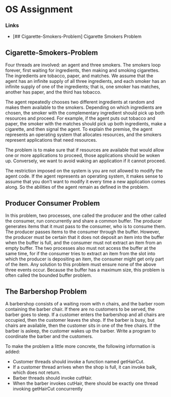# OS Assignment

### Links
- [## Cigarette-Smokers-Problem] Cigarette Smokers Problem

## Cigarette-Smokers-Problem

Four threads are involved: an agent and three smokers. The smokers loop forever, first waiting for
ingredients, then making and smoking cigarettes. The ingredients are tobacco, paper, and matches.
We assume that the agent has an infinite supply of all three ingredients, and each smoker has an
infinite supply of one of the ingredients; that is, one smoker has matches, another has paper, and
the third has tobacco.

The agent repeatedly chooses two different ingredients at random and makes them available to the
smokers. Depending on which ingredients are chosen, the smoker with the complementary
ingredient should pick up both resources and proceed. For example, if the agent puts out tobacco
and paper, the smoker with the matches should pick up both ingredients, make a cigarette, and then
signal the agent. To explain the premise, the agent represents an operating system that allocates
resources, and the smokers represent applications that need resources.

The problem is to make sure that if resources are available that would allow one or more
applications to proceed, those applications should be woken up. Conversely, we want to avoid
waking an application if it cannot proceed.

The restriction imposed on the system is you are not allowed to modify the agent code. If the agent
represents an operating system, it makes sense to assume that you don’t want to modify it every
time a new application comes along. So the abilities of the agent remain as defined in the problem.

## Producer Consumer Problem

In this problem, two processes, one called the producer and the other called the consumer, run concurrently and
share a common buffer. The producer generates items that it must pass to the consumer, who is to consume them.
The producer passes items to the consumer through the buffer. However, the producer must be certain that it does
not deposit an item into the buffer when the buffer is full, and the consumer must not extract an item from an empty
buffer. The two processes also must not access the buffer at the same time, for if the consumer tries to extract an
item from the slot into which the producer is depositing an item, the consumer might get only part of the item. Any
solution to this problem must ensure none of the above three events occur. Because the buffer has a maximum size,
this problem is often called the bounded buffer problem.

## The Barbershop Problem

A barbershop consists of a waiting room with n chairs, and the barber room containing the barber
chair. If there are no customers to be served, the barber goes to sleep. If a customer enters the
barbershop and all chairs are occupied, then the customer leaves the shop. If the barber is busy,
but chairs are available, then the customer sits in one of the free chairs. If the barber is asleep, the
customer wakes up the barber. Write a program to coordinate the barber and the customers.

To make the problem a little more concrete, the following information is added:
- Customer threads should invoke a function named getHairCut.
- If a customer thread arrives when the shop is full, it can invoke balk, which does not return.
- Barber threads should invoke cutHair.
- When the barber invokes cutHair, there should be exactly one thread invoking getHairCut
concurrently
